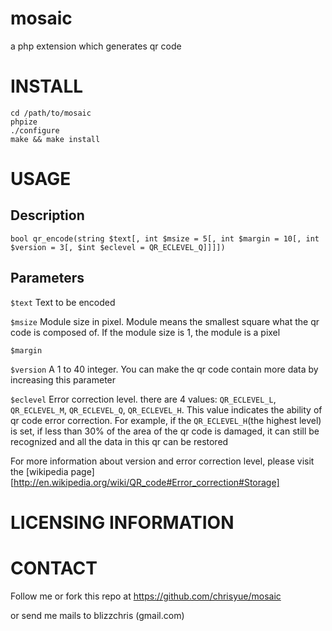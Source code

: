 mosaic
======

a php extension which generates qr code

INSTALL
=======

    cd /path/to/mosaic
    phpize
    ./configure
    make && make install

USAGE
=====

Description
----------- 

    bool qr_encode(string $text[, int $msize = 5[, int $margin = 10[, int $version = 3[, $int $eclevel = QR_ECLEVEL_Q]]]])

Parameters
----------

`$text` Text to be encoded

`$msize` Module size in pixel. Module means the smallest square what the qr code is composed of. If the module size is 1, the module is a pixel

`$margin`

`$version` A 1 to 40 integer. You can make the qr code contain more data by increasing this parameter

`$eclevel` Error correction level. there are 4 values: `QR_ECLEVEL_L`, `QR_ECLEVEL_M`, `QR_ECLEVEL_Q`, `QR_ECLEVEL_H`. This value indicates the ability of qr code error correction. For example, if the `QR_ECLEVEL_H`(the highest level) is set, if less than 30% of the area of the qr code is damaged, it can still be recognized and all the data in this qr can be restored

For more information about version and error correction level, please visit the [wikipedia page][http://en.wikipedia.org/wiki/QR_code#Error_correction#Storage]

LICENSING INFORMATION
=====================

CONTACT
=======

Follow me or fork this repo at https://github.com/chrisyue/mosaic

or send me mails to blizzchris (gmail.com)
